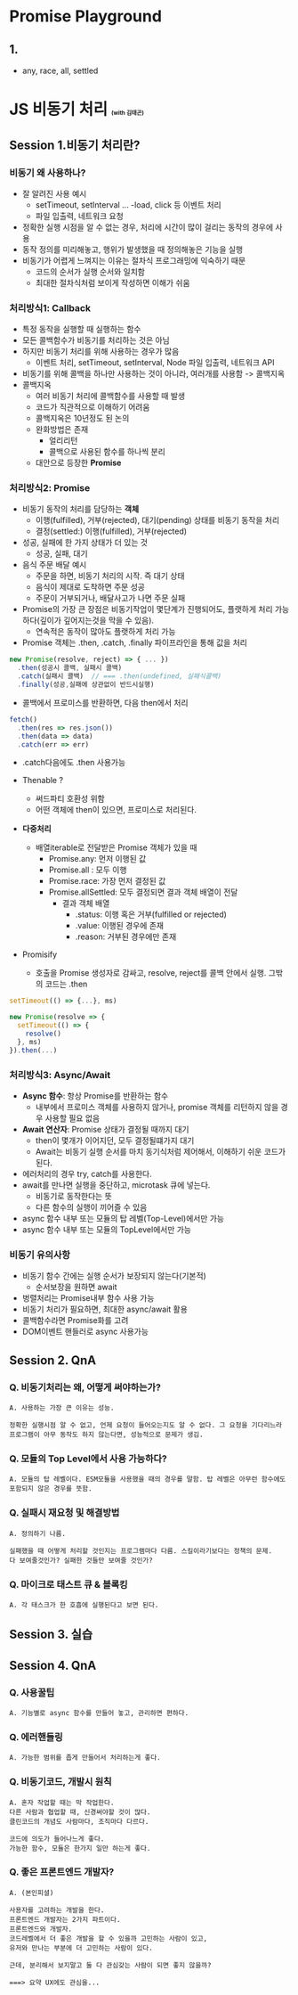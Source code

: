 # Promise Playground
## 1.
- any, race, all, settled

# JS 비동기 처리 <span style="font-size: 10px">(with 김태곤)</span>

## Session 1.비동기 처리란?

### 비동기 왜 사용하나?
- 잘 알려진 사용 예시
  - setTimeout, setInterval ...
  -load, click 등 이벤트 처리
  - 파일 입출력, 네트워크 요청
- 정확한 실행 시점을 알 수 없는 경우, 처리에 시간이 많이 걸리는 동작의 경우에 사용
- 동작 정의를 미리해놓고, 행위가 발생했을 때 정의해놓은 기능을 실행
- 비동기가 어렵게 느껴지는 이유는 절차식 프로그래밍에 익숙하기 때문
  - 코드의 순서가 실행 순서와 일치함
  - 최대한 절차식처럼 보이게 작성하면 이해가 쉬움

### 처리방식1: Callback

- 특정 동작을 실행할 때 실행하는 함수
- 모든 콜백함수가 비동기를 처리하는 것은 아님
- 하지만 비동기 처리를 위해 사용하는 경우가 많음
  - 이벤트 처리, setTimeout, setInterval, Node 파일 입출력, 네트워크 API
- 비동기를 위해 콜백을 하나만 사용하는 것이 아니라, 여러개를 사용함 -> 콜백지옥
- 콜백지옥
  - 여러 비동기 처리에 콜백함수를 사용할 때 발생
  - 코드가 직관적으로 이해하기 어려움
  - 콜백지옥은 10년정도 된 논의
  - 완화방법은 존재 
    - 얼리리턴
    - 콜백으로 사용된 함수를 하나씩 분리
  - 대안으로 등장한 **Promise**

### 처리방식2: Promise

- 비동기 동작의 처리를 담당하는 **객체**
  - 이행(fulfilled), 거부(rejected), 대기(pending) 상태를 비동기 동작을 처리
  - 결정(settled:)  이행(fulfilled), 거부(rejected)
- 성공, 실패에 한 가지 상태가 더 있는 것
  - 성공, 실패, 대기
- 음식 주문 배달 예시
  - 주문을 하면, 비동기 처리의 시작. 즉 대기 상태
  - 음식이 제대로 도착하면 주문 성공
  - 주문이 거부되거나, 배달사고가 나면 주문 실패
- Promise의 가장 큰 장점은 비동기작업이 몇단계가 진행되어도, 플랫하게 처리 가능하다(깊이가 깊어지는것을 막을 수 있음).
  - 연속적은 동작이 많아도 플랫하게 처리 가능
- Promise 객체는 .then, .catch, .finally 파이프라인을 통해 값을 처리


```js
new Promise(resolve, reject) => { ... })
  .then(성공시 콜백, 실패시 콜백)
  .catch(실패시 콜백)  // === .then(undefined, 실패식콜백)
  .finally(성공,실패에 상관없이 반드시실행)
```

- 콜백에서 프로미스를 반환하면, 다음 then에서 처리

```js
fetch()
  .then(res => res.json())
  .then(data => data)
  .catch(err => err)
```

- .catch다음에도 .then 사용가능
- Thenable ?
  - 써드파티 호환성 위함
  - 어떤 객체에 then이 있으면, 프로미스로 처리된다.

- **다중처리**
  - 배열iterable로 전달받은 Promise 객체가 있을 때
    - Promise.any: 먼저 이행된 값
    - Promise.all : 모두 이행
    - Promise.race: 가장 먼저 결정된 값
    - Promise.allSettled: 모두 결정되면 결과 객체 배열이 전달
      - 결과 객체 배열 
        - .status: 이행 혹은 거부(fulfilled or rejected)
        - .value: 이행된 경우에 존재
        - .reason: 거부된 경우에만 존재
- Promisify
  - 호출을 Promise 생성자로 감싸고, resolve, reject를 콜백 안에서 실행. 그밖의 코드는 .then

```js
setTimeout(() => {...}, ms)

new Promise(resolve => {
  setTimeout(() => {
    resolve()
  }, ms) 
}).then(...)
```
### 처리방식3: Async/Await

- **Async 함수**: 항상 Promise를 반환하는 함수
  - 내부에서 프로미스 객체를 사용하지 않거나, promise 객체를 리턴하지 않을 경우 사용할 필요 없음
- **Await 연산자**: Promise 상태가 결정될 때까지 대기
  - then이 몇개가 이어지던, 모두 결정될떄가지 대기
  - Await는 비동기 실행 순서를 마치 동기식처럼 제어해서, 이해하기 쉬운 코드가 된다.
- 에러처리의 경우 try, catch를 사용한다.
- await를 만나면 실행을 중단하고, microtask 큐에 넣는다.
  - 비동기로 동작한다는 뜻
  - 다른 함수의 실행이 끼어즐 수 있음
- async 함수 내부 또는 모듈의 탑 레벨(Top-Level)에서만 가능
- async 함수 내부 또는 모듈의 TopLevel에서만 가능

### 비동기 유의사항

- 비동기 함수 간에는 실행 순서가 보장되지 않는다(기본적)
  - 순서보장을 원하면 await
- 벙렬처리는 Promise내부 함수 사용 가능
- 비동기 처리가 필요하면, 최대한 async/await 활용
- 콜백함수라면 Promise화를 고려
- DOM이벤트 핸들러로 async 사용가능

## Session 2. QnA

### Q. 비동기처리는 왜, 어떻게 써야하는가?

```
A. 사용하는 가장 큰 이유는 성능.

정확한 실행시점 알 수 없고, 언제 요청이 들어오는지도 알 수 없다. 그 요청을 기다리느라 프로그램이 아무 동작도 하지 않는다면, 성능적으로 문제가 생김.
```

### Q. 모듈의 Top Level에서 사용 가능하다?

```
A. 모듈의 탑 레벨이다. ESM모듈을 사용했을 때의 경우를 말함. 탑 레벨은 아무런 함수에도 포함되지 않은 경우를 뜻함.
```

### Q. 실패시 재요청 및 해결방법

```
A. 정의하기 나름. 

실패했을 때 어떻게 처리할 것인지는 프로그램마다 다름. 스킬이라기보다는 정책의 문제.
다 보여줄것인가? 실패한 것들만 보여줄 것인가?
```

### Q. 마이크로 태스트 큐 & 블록킹

```
A. 각 태스크가 한 호흡에 실행된다고 보면 된다.
```

## Session 3. 실습
## Session 4. QnA

### Q. 사용꿀팁

```
A. 기능별로 async 함수를 만들어 놓고, 관리하면 편하다.
```

### Q. 에러핸들링

```
A. 가능한 범위를 좁게 만들어서 처리하는게 좋다.
```

### Q. 비동기코드, 개발시 원칙

```
A. 혼자 작업할 때는 막 작업한다.
다른 사람과 협업할 때, 신경써야할 것이 많다.
클린코드의 개념도 사람마다, 조직마다 다르다.

코드에 의도가 들어나느게 좋다.
가능한 함수, 모듈은 한가지 일만 하는게 좋다.
```


### Q. 좋은 프론트엔드 개발자?

```
A. (본인피셜)

사용자를 고려하는 개발을 한다.
프론트엔드 개발자는 2가지 파트이다.
프론트엔드와 개발자.
코드레벨에서 더 좋은 개발을 할 수 있을까 고민하는 사람이 있고,
유저와 만나는 부분에 더 고민하는 사람이 있다.

근데, 분리해서 보지말고 둘 다 관심갖는 사람이 되면 좋지 않을까?

===> 요약 UX에도 관심을...
```
